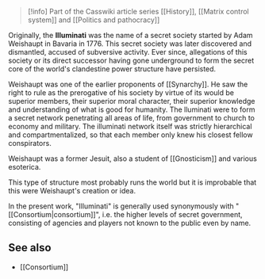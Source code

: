 
> [!info] Part of the Casswiki article series [[History]], [[Matrix control system]] and [[Politics and pathocracy]]

Originally, the **Illuminati** was the name of a secret society started by Adam Weishaupt in Bavaria in 1776. This secret society was later discovered and dismantled, accused of subversive activity. Ever since, allegations of this society or its direct successor having gone underground to form the secret core of the world's clandestine power structure have persisted.

Weishaupt was one of the earlier proponents of [[Synarchy]]. He saw the right to rule as the prerogative of his society by virtue of its would be superior members, their superior moral character, their superior knowledge and understanding of what is good for humanity. The lluminati were to form a secret network penetrating all areas of life, from government to church to economy and military. The illuminati network itself was strictly hierarchical and compartmentalized, so that each member only knew his closest fellow conspirators.

Weishaupt was a former Jesuit, also a student of [[Gnosticism]] and various esoterica.

This type of structure most probably runs the world but it is improbable that this were Weishaupt's creation or idea.

In the present work, "Illuminati" is generally used synonymously with "[[Consortium|consortium]]", i.e. the higher levels of secret government, consisting of agencies and players not known to the public even by name.

See also
--------

*   [[Consortium]]